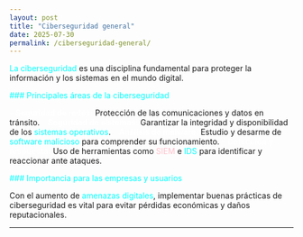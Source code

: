 ```yaml
---
layout: post
title: "Ciberseguridad general"
date: 2025-07-30
permalink: /ciberseguridad-general/
---
```


<span style="color: #00FFFF;">La ciberseguridad</span> es una disciplina fundamental para proteger la información y los sistemas en el mundo digital.

<span style="color: #00FFFF;">### Principales áreas de la ciberseguridad</span> 

<span style="color: #FFFFFF;">- **Seguridad de redes:**</span> Protección de las comunicaciones y datos en tránsito.
<span style="color: #FFFFFF;">- **Seguridad de sistemas:**</span> Garantizar la integridad y disponibilidad de los  <span style="color: #00FFFF;">sistemas operativos</span>.
<span style="color: #FFFFFF;">- **Análisis de malware:**</span> Estudio y desarme de <span style="color: #00FFFF;">software malicioso</span> para comprender su funcionamiento.
<span style="color: #FFFFFF;">- **Detección y respuesta:**</span> Uso de herramientas como <span style="color: #FFC0CB;">SIEM</span> e <span style="color: #00FFFF;">IDS</span> para identificar y reaccionar ante ataques.

<span style="color: #00FFFF;">### Importancia para las empresas y usuarios</span> 

Con el aumento de <span style="color: #00FFFF;">amenazas digitales</span>, implementar buenas prácticas de ciberseguridad es vital para evitar pérdidas económicas y daños reputacionales.

---

